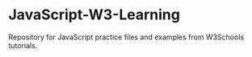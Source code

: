 # JavaScript-W3-Learning
Repository for JavaScript practice files and examples from W3Schools tutorials.
